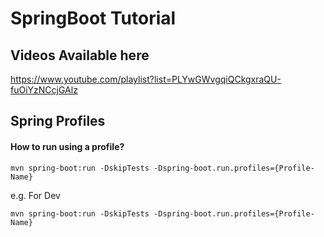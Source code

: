 # SpringBoot Tutorial

## Videos Available here

https://www.youtube.com/playlist?list=PLYwGWvgqiQCkgxraQU-fuOiYzNCcjGAlz

## Spring Profiles

#### How to run using a profile?

`mvn spring-boot:run -DskipTests -Dspring-boot.run.profiles={Profile-Name}`

e.g. For Dev

```mvn spring-boot:run -DskipTests -Dspring-boot.run.profiles={Profile-Name}```